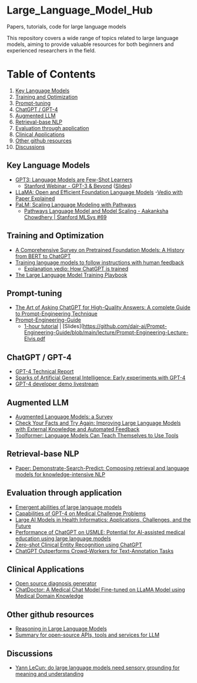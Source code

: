 # Large_Language_Model_Hub
Papers, tutorials, code for large language models

This repository covers a wide range of topics related to large language models, aiming to provide valuable resources for both beginners and experienced researchers in the field.

# Table of Contents
1. [Key Language Models](#key-language-models)
2. [Training and Optimization](#training-and-optimization)
3. [Prompt-tuning](#prompt-tuning)
4. [ChatGPT / GPT-4](#chatgpt--gpt-4)
5. [Augmented LLM](#augmented-llm)
6. [Retrieval-base NLP](#retrieval-base-nlp)
6. [Evaluation through application](#evaluation-through-application)
7. [Clinical Applications](#clinical-applications)
8. [Other github resources](#other-github-resources)
9. [Discussions](#discussions)

## Key Language Models
- [GPT3: Language Models are Few-Shot Learners](https://arxiv.org/abs/2005.14165)
  - [Stanford Webinar - GPT-3 & Beyond](https://www.youtube.com/watch?v=-lnHHWRCDGk) ([Slides](https://docs.google.com/presentation/d/1WPYaLEEVJJI_-DOzjudeVoYpl_y0yUi1kWs0VFBnba4/edit#slide=id.g1c79e641885_1_554))
- [LLaMA: Open and Efficient Foundation Language Models](https://arxiv.org/abs/2302.13971) 
  -[Vedio with Paper Explained](https://www.youtube.com/watch?v=E5OnoYF2oAk)
- [PaLM: Scaling Language Modeling with Pathways](https://arxiv.org/abs/2204.02311)
  - [Pathways Language Model and Model Scaling - Aakanksha Chowdhery | Stanford MLSys #69](https://www.youtube.com/watch?v=CV_eBVwzOaw)

## Training and Optimization
- [A Comprehensive Survey on Pretrained Foundation Models: A History from BERT to ChatGPT](https://arxiv.org/pdf/2302.09419.pdf)
- [Training language models to follow instructions with human feedback](https://arxiv.org/abs/2203.02155)
  - [Explanation vedio: How ChatGPT is trained](https://www.youtube.com/watch?v=VPRSBzXzavo)
- [The Large Language Model Training Playbook](https://github.com/huggingface/large_language_model_training_playbook)

## Prompt-tuning
- [The Art of Asking ChatGPT for High-Quality Answers: A complete Guide to Prompt-Engineering Technique](https://www.amazon.com/Art-Asking-ChatGPT-High-Quality-Answers/dp/B0BT2JB67Y)
- [Prompt-Engineering-Guide](https://github.com/dair-ai/Prompt-Engineering-Guide)
  - [1-hour tutorial](https://www.youtube.com/watch?v=dOxUroR57xs) | [Slides](https://github.com/dair-ai/Prompt-Engineering-Guide/blob/main/lecture/Prompt-Engineering-Lecture-Elvis.pdf

## ChatGPT / GPT-4
- [GPT-4 Technical Report](https://cdn.openai.com/papers/gpt-4.pdf)
- [Sparks of Artificial General Intelligence: Early experiments with GPT-4](https://arxiv.org/abs/2303.12712v1)
- [GPT-4 developer demo livestream](https://www.youtube.com/watch?v=outcGtbnMuQ&ab_channel=OpenAI)

## Augmented LLM
- [Augmented Language Models: a Survey](https://arxiv.org/abs/2302.07842)
- [Check Your Facts and Try Again: Improving Large Language Models with External Knowledge and Automated Feedback](https://arxiv.org/abs/2302.12813)
- [Toolformer: Language Models Can Teach Themselves to Use Tools](https://arxiv.org/abs/2302.04761)

## Retrieval-base NLP
- [Paper: Demonstrate-Search-Predict: Composing retrieval and language models for knowledge-intensive NLP](https://arxiv.org/abs/2212.14024)

## Evaluation through application
- [Emergent abilities of large language models](https://www.jasonwei.net/blog/emergence)
- [Capabilities of GPT-4 on Medical Challenge Problems](https://arxiv.org/abs/2303.13375)
- [Large AI Models in Health Informatics: Applications, Challenges, and the Future](https://arxiv.org/abs/2303.11568)
- [Performance of ChatGPT on USMLE: Potential for AI-assisted medical education using large language models](https://www.ncbi.nlm.nih.gov/pmc/articles/PMC9931230/)
- [Zero-shot Clinical Entity Recognition using ChatGPT](https://arxiv.org/pdf/2303.16416v1.pdf)
- [ChatGPT Outperforms Crowd-Workers for Text-Annotation Tasks](https://arxiv.org/abs/2303.15056)

## Clinical Applications
- [Open source diagnosis generator](https://glass.health/ai)
- [ChatDoctor: A Medical Chat Model Fine-tuned on LLaMA Model using Medical Domain Knowledge](https://arxiv.org/abs/2303.14070v1)

## Other github resources
- [Reasoning in Large Language Models](https://github.com/jeffhj/LM-reasoning)
- [Summary for open-source APIs, tools and services for LLM](https://github.com/kasperjunge/LLM-Guide)

## Discussions
- [Yann LeCun: do large language models need sensory grounding for meaning and understanding](https://drive.google.com/file/d/1BU5bV3X5w65DwSMapKcsr0ZvrMRU_Nbi/view)

